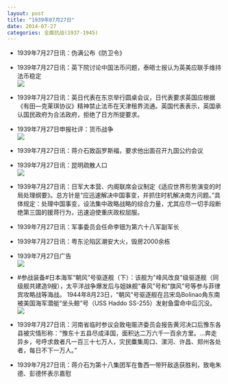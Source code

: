 ```yaml
---
layout: post
title: "1939年07月27日"
date: 2014-07-27
categories: 全面抗战(1937-1945)
---
```


<meta name="referrer" content="no-referrer" />

- 1939年7月27日讯：伪满公布《防卫令》 

- 1939年7月27日讯：英下院讨论中国法币问题，泰晤士报认为英美应联手维持法币稳定 <br/><img src="https://ww2.sinaimg.cn/large/aca367d8jw1eirpm3eowzj20jh0hcn3z.jpg" />

- 1939年7月27日讯：英日代表在东京举行圆桌会议，日代表要求英国应根据《有田—克莱琪协议》精神禁止法币在天津租界流通。英国代表表示，英国承认国民政府为合法政府，拒绝了日方所提要求。 

- 1939年7月27日申报社评：货币战争 <br/><img src="https://ww1.sinaimg.cn/large/aca367d8jw1eirnv316h6j20p60yb4j8.jpg" />

- 1939年7月27日讯：蒋介石致函罗斯福，要求他出面召开九国公约会议 

- 1939年7月27日讯：昆明疏散人口 <br/><img src="https://ww4.sinaimg.cn/large/aca367d8jw1eirm4caiihj20380hadgk.jpg" />

- 1939年7月27日讯：日军大本营、内阁联席会议制定《适应世界形势演变的时局处理纲要》。总方针是“应迅速解决中国事变，并抓住时机解决南方问题。”具体规定：处理中国事变，设法集中政略战略的综合力量，尤其应尽一切手段断绝第三国的援蒋行为，迅速迫使重庆政权屈服。 

- 1939年7月27日讯：军事委员会任命李钿为第六十八军副军长 

- 1939年7月27日讯：粤东沦陷区潮安大火，毁房2000余栋 

- 1939年7月27日广告 <br/><img src="https://ww1.sinaimg.cn/large/aca367d8jw1eir68wfyy9j20hd0gxq73.jpg" />

- #参战装备#日本海军“朝风”号驱逐舰（下）：该舰为"峰风改良"级驱逐舰（同级舰共建造9艘），太平洋战争爆发后与姐妹舰“春风”号和“旗风”号等参与菲律宾攻略战等海战。 1944年8月23日，“朝风”号驱逐舰在吕宋岛Bolinao角东南被美国海军潜艇“坐头鲸”号（USS Haddo SS-255）发射鱼雷命中后沉没。 <br/><img src="https://ww4.sinaimg.cn/large/aca367d8jw1eir4hxaixqj20f003wjrh.jpg" />

- 1939年7月27日讯：河南省临时参议会致电赈济委员会报告黄河决口后豫东各县被灾情形称：“豫东十五县尽成泽国，面积达二万六千一百余方里。...奔走异乡，号呼求救者凡一百三十七万人，灾民麋集周口、漯河、许昌、郑州各处者，每日不下一万人。” 

- 1939年7月27日讯：蒋介石为第十八集团军在鲁西一带歼敌迭获胜利，致电朱德、彭德怀表示嘉慰 

